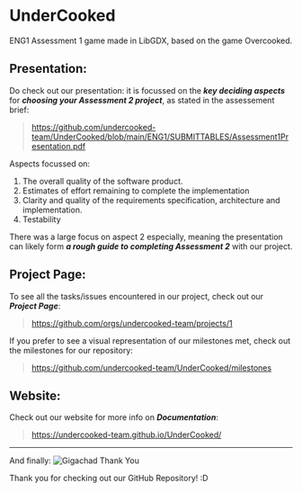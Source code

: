 # UnderCooked
ENG1 Assessment 1 game made in LibGDX, based on the game Overcooked.

## Presentation:
Do check out our presentation: it is focussed on the ***key deciding aspects*** for ***choosing your Assessment 2 project***, as stated in the assessement brief:
> https://github.com/undercooked-team/UnderCooked/blob/main/ENG1/SUBMITTABLES/Assessment1Presentation.pdf

Aspects focussed on:
1) The overall quality of the software product.
2) Estimates of effort remaining to complete the implementation
3) Clarity and quality of the requirements specification, architecture and implementation.
4) Testability

There was a large focus on aspect 2 especially, meaning the presentation can likely form ***a rough guide to completing Assessment 2*** with our project.

## Project Page:
To see all the tasks/issues encountered in our project, check out our ***Project Page***:
> https://github.com/orgs/undercooked-team/projects/1

If you prefer to see a visual representation of our milestones met, check out the milestones for our repository:
> https://github.com/undercooked-team/UnderCooked/milestones

## Website:
Check out our website for more info on ***Documentation***:
> https://undercooked-team.github.io/UnderCooked/

---
And finally:
![Gigachad Thank You](https://www.meme-arsenal.com/memes/5b2a68a87e0f9de1c3a1f3e62bd994d3.jpg)

Thank you for checking out our GitHub Repository! :D
